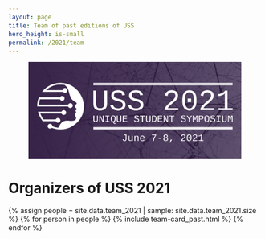 ```yaml
---
layout: page
title: Team of past editions of USS
hero_height: is-small
permalink: /2021/team
---
```


<section class="hero is-primary">
  <div class="hero-body">
    <figure class="image is-5by2">
      <img src="/assets/img/USS2021/banner-1-v1.png" alt="{{'USS21'}}">
    </figure>
  </div>
</section>


# Organizers of USS 2021

{% assign people = site.data.team_2021 | sample: site.data.team_2021.size %}
{% for person in people %}
    {% include team-card_past.html %}
{% endfor %}
